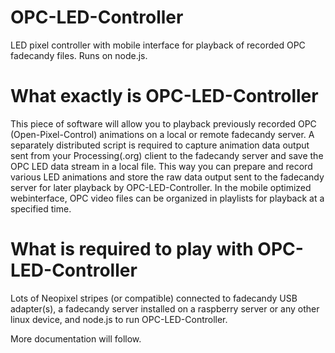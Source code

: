# OPC-LED-Controller
LED pixel controller with mobile interface for playback of recorded OPC fadecandy files. Runs on node.js.

# What exactly is OPC-LED-Controller
This piece of software will allow you to playback previously recorded OPC (Open-Pixel-Control) animations on a local or remote fadecandy server. A separately distributed script is required to capture animation data output sent from your Processing(.org) client to the fadecandy server and save the OPC LED data stream in a local file. This way you can prepare and record various LED animations and store the raw data output sent to the fadecandy server for later playback by OPC-LED-Controller.
In the mobile optimized webinterface, OPC video files can be organized in playlists for playback at a specified time.

# What is required to play with OPC-LED-Controller

Lots of Neopixel stripes (or compatible) connected to fadecandy USB adapter(s), a fadecandy server installed on a raspberry server or any other linux device, and node.js to run OPC-LED-Controller. 

More documentation will follow. 

[YouTube video of the LED panel controlled by OPC-LED-Controller]:(https://www.youtube.com/watch?v=C-R0qOiEBWI)


